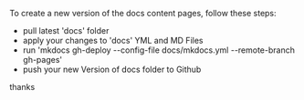 To create a new version of the docs content pages, follow these steps:

- pull latest 'docs' folder
- apply your changes to 'docs' YML and MD Files
- run 'mkdocs gh-deploy --config-file docs/mkdocs.yml --remote-branch gh-pages'
- push your new Version of docs folder to Github

thanks
